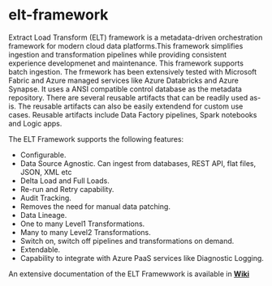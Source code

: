 # elt-framework
Extract Load Transform (ELT) framework is a metadata-driven orchestration framework for modern cloud data platforms.This framework simplifies ingestion and transformation pipelines while providing consistent experience developmenet and maintenance. This framework supports batch ingestion. The frmework has been extensively tested with Microsoft Fabric and Azure managed services like Azure Databricks and Azure Synapse. It uses a ANSI compatible control database as the metadata repository. There are several reusable artifacts that can be readily used as-is. The reusable artifacts can also be easily extendend for custom use cases. Reusable artifacts include Data Factory pipelines, Spark notebooks and Logic apps. 

The ELT Framework supports the following features:
* Configurable.
* Data Source Agnostic. Can ingest from databases, REST API, flat files, JSON, XML etc
* Delta Load and Full Loads.
* Re-run and Retry capability.
* Audit Tracking.
* Removes the need for manual data patching.
* Data Lineage.
* One to many Level1 Transformations.
* Many to many Level2 Transformations.
* Switch on, switch off pipelines and transformations on demand.
* Extendable.
* Capability to integrate with Azure PaaS services like Diagnostic Logging.

An extensive documentation of the ELT Framewwork is available in **[Wiki](https://github.com/bennyaustin/elt-framework/wiki)**
